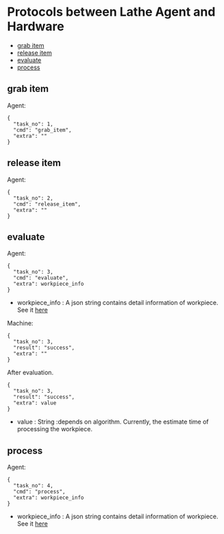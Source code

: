 # Protocols between Lathe Agent and Hardware

- [grab item](#grab-item)
- [release item](#release-item)
- [evaluate](#evaluate)
- [process](#process)


## grab item

Agent:
```json5
{
  "task_no": 1,  
  "cmd": "grab_item",      
  "extra": ""    
}
```


## release item

Agent:
```json5
{
  "task_no": 2,  
  "cmd": "release_item",      
  "extra": ""    
}
```


## evaluate

Agent:
```
{
  "task_no": 3,  
  "cmd": "evaluate",      
  "extra": workpiece_info
}
```
- workpiece_info : A json string contains detail information of workpiece. 
                   See it [here](./definition.md/#workpiece-info)

Machine:
```json5
{
  "task_no": 3,  
  "result": "success", 
  "extra": ""           
}
```

After evaluation.
```
{
  "task_no": 3,  
  "result": "success", 
  "extra": value           
}
```
- value : String :depends on algorithm. Currently, the estimate time of processing the workpiece.

## process

Agent:
```
{
  "task_no": 4,  
  "cmd": "process",      
  "extra": workpiece_info
}
```
- workpiece_info : A json string contains detail information of workpiece. See it [here](./definition.md/#workpiece-info)


